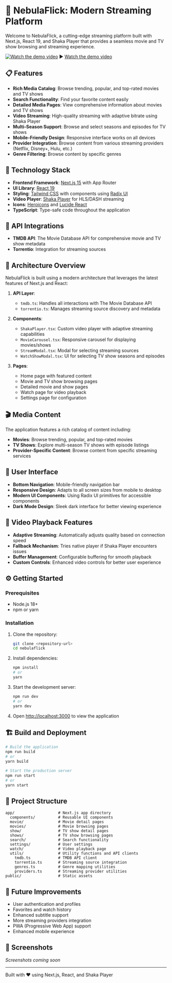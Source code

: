 # 🚀 NebulaFlick: Modern Streaming Platform

Welcome to NebulaFlick, a cutting-edge streaming platform built with Next.js, React 19, and Shaka Player that provides a seamless movie and TV show browsing and streaming experience.

[![Watch the demo video](https://i.vimeocdn.com/video/1077755591-ce79097162)](https://vimeo.com/manage/videos/1077755591/ce79097162)
▶️ [Watch the demo video](https://vimeo.com/manage/videos/1077755591/ce79097162)

## 📋 Features

- **Rich Media Catalog**: Browse trending, popular, and top-rated movies and TV shows
- **Search Functionality**: Find your favorite content easily
- **Detailed Media Pages**: View comprehensive information about movies and TV shows
- **Video Streaming**: High-quality streaming with adaptive bitrate using Shaka Player
- **Multi-Season Support**: Browse and select seasons and episodes for TV shows
- **Mobile-Friendly Design**: Responsive interface works on all devices
- **Provider Integration**: Browse content from various streaming providers (Netflix, Disney+, Hulu, etc.)
- **Genre Filtering**: Browse content by specific genres

## 🔧 Technology Stack

- **Frontend Framework**: [Next.js 15](https://nextjs.org/) with App Router
- **UI Library**: [React 19](https://react.dev/)
- **Styling**: [Tailwind CSS](https://tailwindcss.com/) with components using [Radix UI](https://www.radix-ui.com/)
- **Video Player**: [Shaka Player](https://github.com/shaka-project/shaka-player) for HLS/DASH streaming
- **Icons**: [Heroicons](https://heroicons.com/) and [Lucide React](https://lucide.dev/)
- **TypeScript**: Type-safe code throughout the application

## 📱 API Integrations

- **TMDB API**: The Movie Database API for comprehensive movie and TV show metadata
- **Torrentio**: Integration for streaming sources

## 🧩 Architecture Overview

NebulaFlick is built using a modern architecture that leverages the latest features of Next.js and React:

1. **API Layer**: 
   - `tmdb.ts`: Handles all interactions with The Movie Database API
   - `torrentio.ts`: Manages streaming source discovery and metadata

2. **Components**:
   - `ShakaPlayer.tsx`: Custom video player with adaptive streaming capabilities
   - `MovieCarousel.tsx`: Responsive carousel for displaying movies/shows
   - `StreamModal.tsx`: Modal for selecting streaming sources
   - `WatchShowModal.tsx`: UI for selecting TV show seasons and episodes

3. **Pages**:
   - Home page with featured content
   - Movie and TV show browsing pages
   - Detailed movie and show pages
   - Watch page for video playback
   - Settings page for configuration

## 🎬 Media Content

The application features a rich catalog of content including:

- **Movies**: Browse trending, popular, and top-rated movies
- **TV Shows**: Explore multi-season TV shows with episode listings
- **Provider-Specific Content**: Browse content from specific streaming services

## 📱 User Interface

- **Bottom Navigation**: Mobile-friendly navigation bar
- **Responsive Design**: Adapts to all screen sizes from mobile to desktop
- **Modern UI Components**: Using Radix UI primitives for accessible components
- **Dark Mode Design**: Sleek dark interface for better viewing experience

## 🚀 Video Playback Features

- **Adaptive Streaming**: Automatically adjusts quality based on connection speed
- **Fallback Mechanism**: Tries native player if Shaka Player encounters issues
- **Buffer Management**: Configurable buffering for smooth playback
- **Custom Controls**: Enhanced video controls for better user experience

## ⚙️ Getting Started

### Prerequisites

- Node.js 18+ 
- npm or yarn

### Installation

1. Clone the repository:
   ```bash
   git clone <repository-url>
   cd nebulaflick
   ```

2. Install dependencies:
   ```bash
   npm install
   # or
   yarn
   ```

3. Start the development server:
   ```bash
   npm run dev
   # or
   yarn dev
   ```

4. Open [http://localhost:3000](http://localhost:3000) to view the application

## 🏗️ Build and Deployment

```bash
# Build the application
npm run build
# or
yarn build

# Start the production server
npm run start
# or
yarn start
```

## 📝 Project Structure

```
app/                   # Next.js app directory
  components/          # Reusable UI components
  movie/               # Movie detail pages
  movies/              # Movie browsing pages
  show/                # TV show detail pages
  shows/               # TV show browsing pages
  search/              # Search functionality
  settings/            # User settings
  watch/               # Video playback page
  utils/               # Utility functions and API clients
    tmdb.ts            # TMDB API client
    torrentio.ts       # Streaming source integration
    genres.ts          # Genre mapping utilities
    providers.ts       # Streaming provider utilities
public/                # Static assets
```

## 🔮 Future Improvements

- User authentication and profiles
- Favorites and watch history
- Enhanced subtitle support
- More streaming providers integration
- PWA (Progressive Web App) support
- Enhanced mobile experience

## 📱 Screenshots

*Screenshots coming soon*

---

Built with ❤️ using Next.js, React, and Shaka Player
